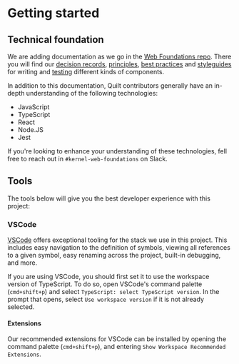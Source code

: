 # Getting started

## Technical foundation

We are adding documentation as we go in the [Web Foundations repo](https://github.com/Shopify/web-foundations). There you will find our [decision records](https://github.com/Shopify/web-foundations/tree/main/handbook/Decision%20Records), [principles](https://github.com/Shopify/web-foundations/tree/main/handbook/Principles), [best practices](https://github.com/Shopify/web-foundations/tree/main/handbook/Best%20Practices) and [styleguides](https://github.com/Shopify/web-foundations/tree/main/handbook/Styleguides) for writing and [testing](https://github.com/Shopify/web-foundations/blob/main/handbook/Best%20Practices/Testing.md) different kinds of components.

In addition to this documentation, Quilt contributors generally have an in-depth understanding of the following technologies:

- JavaScript
- TypeScript
- React
- Node.JS
- Jest

If you're looking to enhance your understanding of these technologies, fell free to reach out in `#kernel-web-foundations` on Slack.

## Tools

The tools below will give you the best developer experience with this project:

### VSCode

[VSCode](https://code.visualstudio.com/) offers exceptional tooling for the stack we use in this project. This includes easy navigation to the definition of symbols, viewing all references to a given symbol, easy renaming across the project, built-in debugging, and more.

If you are using VSCode, you should first set it to use the workspace version of TypeScript. To do so, open VSCode's command palette (`cmd+shift+p`) and select `TypeScript: select TypeScript version`. In the prompt that opens, select `Use workspace version` if it is not already selected.

#### Extensions

Our recommended extensions for VSCode can be installed by opening the command palette (`cmd+shift+p`), and entering `Show Workspace Recommended Extensions`.
